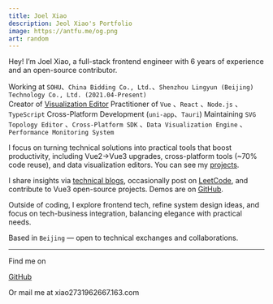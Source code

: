 ```yaml
---
title: Joel Xiao
description: Jeol Xiao's Portfolio
image: https://antfu.me/og.png
art: random
---
```


Hey! I’m Joel Xiao, a full-stack frontend engineer with 6 years of experience and an open-source contributor.

Working at `SOHU`、`China Bidding Co., Ltd.`、`Shenzhou Lingyun (Beijing) Technology Co., Ltd. (2021.04-Present)`<br>
Creator of [Visualization Editor](https://visual-studio-one.vercel.app/)
Practitioner of `Vue` 、`React` 、`Node.js` 、`TypeScript`
Cross-Platform Development (`uni-app`、`Tauri`)
Maintaining `SVG Topology Editor` 、`Cross-Platform SDK` 、`Data Visualization Engine` 、`Performance Monitoring System`

I focus on turning technical solutions into practical tools that boost productivity, including Vue2→Vue3 upgrades, cross-platform tools (~70% code reuse), and data visualization editors. You can see my [projects](/projects).

I share insights via [technical blogs](https://blog.csdn.net/XLL20001022), occasionally post on [LeetCode](https://leetcode.cn/u/xiaowenlong1022/), and contribute to Vue3 open-source projects. Demos are on [GitHub](https://github.com/joel-xiao).

Outside of coding, I explore frontend tech, refine system design ideas, and focus on tech-business integration, balancing elegance with practical needs.

Based in `Beijing` — open to technical exchanges and collaborations.

---

Find me on

<p flex="~ gap-2 wrap" class="mt--2!">
  <a href="https://github.com/joel-xiao" target="_blank"><span op75 i-simple-icons-github /> GitHub</a>
  <!-- <a href="https://bsky.app/profile/antfu.me" target="_blank"><span op75 i-ri-bluesky-fill /> Bluesky</a> -->
  <!-- <a href="https://www.threads.net/@antfu7" target="_blank"><span op75 i-ri-threads-line /> Threads</a> -->
  <!-- <a href="https://chat.antfu.me" target="_blank"><span op75 i-simple-icons-discord /> Discord Server</a> -->
  <!-- <a href="https://www.youtube.com/@Joel-hq3le" target="_blank"><span op75 i-simple-icons-youtube /> YouTube</a> -->
  <!-- <a href="https://www.instagram.com/antfu7" target="_blank"><span op75 i-simple-icons-instagram /> Instagram</a> -->
  <!-- <a href="https://www.douyin.com/user/MS4wLjABAAAAkej6XwMY9kQbtT_jwMR5-gNcXPi7yIc2JTb_LF8ChNupKFUFNJvBI2NcNEIaEZ9H" target="_blank"><span op75 i-simple-icons-tiktok /> 抖音</a> -->
  <!-- <a href="https://space.bilibili.com/429725209" target="_blank"><span op75 i-simple-icons-bilibili /> 哔哩哔哩</a> -->
  <!-- <a href="https://x.com/antfuzh" target="_blank"><span op75 i-ri-twitter-x-fill /> 中文推</a> -->
  <!-- <a href="https://x.com/antfujp" target="_blank"><span op75 i-ri-twitter-x-fill /> 日本語</a> -->
</p>

Or mail me at <span font-mono>xiao2731962667<span i-carbon-at/>.163.com</span>

<!-- <span op50>(</span> Inactive on <span flex="~ inline gap-2 wrap"><a href="https://elk.zone/m.webtoo.ls/@antfu" target="_blank"><span op75 i-simple-icons-mastodon/> Mastodon</a> <a href="https://x.com/antfu7" target="_blank"><span op75 i-ri-twitter-x-fill /> Twitter</a> -->
<!-- <a href="https://www.zhihu.com/people/antfu" target="_blank"><span op75 i-simple-icons-zhihu /> 知乎</a> -->

## <!-- <a href="https://weibo.com/u/7485197193" target="_blank"><span op75 i-simple-icons-sinaweibo /> 微博</a></span> <span op50>)</span> -->

<!-- <SponsorButtons /> -->
